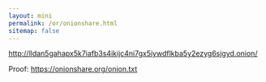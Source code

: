 ```yaml
---
layout: mini
permalink: /or/onionshare.html
sitemap: false
---
```


http://lldan5gahapx5k7iafb3s4ikijc4ni7gx5iywdflkba5y2ezyg6sjgyd.onion/

Proof: https://onionshare.org/onion.txt
